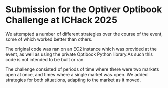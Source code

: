 # Submission for the Optiver Optibook Challenge at ICHack 2025

We attempted a number of different strategies over the course of the event, some of which worked better than others.

The original code was ran on an EC2 instance which was provided at the event, as well as using the private Optibook Python library.As such this code is not intended to be built or ran.

The challenge consisted of periods of time where there were two markets open at once, and times where a single market was open. We added strategies for both situations, adapting to the market as it moved.
